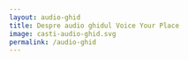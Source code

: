 ```yaml
---
layout: audio-ghid
title: Despre audio ghidul Voice Your Place
image: casti-audio-ghid.svg
permalink: /audio-ghid
---
```


